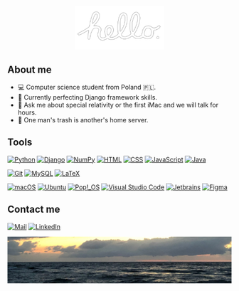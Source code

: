 <a href="https://www.youtube.com/watch?v=2B-XwPjn9YY">
<div align="center">
    <img src="./images/hello.png" alt="Macintosh hello" width="200"/>
</div>
</a>

<h2>About me</h2>
<ul>
    <li>💻 Computer science student from Poland 🇵🇱.</li>
    <li>🔭 Currently perfecting Django framework skills.</li>
    <li>💬 Ask me about special relativity or the first iMac and we will talk for hours.</li>
    <li>💾 One man's trash is another's home server.</li>
</ul>

<h2>Tools</h2>

<a href="https://www.python.org"><img src="https://img.shields.io/badge/-Python-F6D146?style=for-the-badge&logo=python" alt="Python"></a>
<a href="https://www.djangoproject.com"><img src="https://img.shields.io/badge/-Django-0B4B33?style=for-the-badge&logo=django" alt="Django"></a>
<a href="https://numpy.org"><img src="https://img.shields.io/badge/-NumPy-023243?style=for-the-badge&logo=numpy" alt="NumPy"></a>
<a href="https://developer.mozilla.org/en-US/docs/Web/HTML"><img src="https://img.shields.io/badge/-HTML-F1652A?style=for-the-badge&logo=html5" alt="HTML"></a>
<a href="https://developer.mozilla.org/en-US/docs/Web/CSS"><img src="https://img.shields.io/badge/-CSS-274DE3?style=for-the-badge&logo=css3" alt="CSS"></a>
<a href="https://www.javascript.com"><img src="https://img.shields.io/badge/-JavaScript-F2FF00?style=for-the-badge&logo=javascript" alt="JavaScript"></a>
<a href="https://dev.java"><img src="https://img.shields.io/badge/-Java-E22025?style=for-the-badge&logo=oracle" alt="Java"></a>

<a href="https://git-scm.com"><img src="https://img.shields.io/badge/-Git-3C2D00?style=for-the-badge&logo=git" alt="Git"></a>
<a href="https://www.mysql.com"><img src="https://img.shields.io/badge/-MySQL-F29111?style=for-the-badge&logo=mysql" alt="MySQL"></a>
<a href="https://www.latex-project.org"><img src="https://img.shields.io/badge/-Latex-008080?style=for-the-badge&logo=latex" alt="LaTeX"></a>

<a href="https://www.apple.com/macos/"><img src="https://img.shields.io/badge/-macOS-010101?style=for-the-badge&logo=apple" alt="macOS"></a>
<a href="https://ubuntu.com"><img src="https://img.shields.io/badge/-Ubuntu-D64514?style=for-the-badge&logo=ubuntu" alt="Ubuntu"></a>
<a href="https://pop.system76.com"><img src="https://img.shields.io/badge/-Pop!__OS-79726F?style=for-the-badge&logo=pop!_os" alt="Pop!_OS"></a>
<a href="https://code.visualstudio.com"><img src="https://img.shields.io/badge/-VS%20Code-0066B8?style=for-the-badge&logo=visualstudiocode" alt="Visual Studio Code"></a>
<a href="https://www.jetbrains.com"><img src="https://img.shields.io/badge/-Jetbrains-010101?style=for-the-badge&logo=jetbrains" alt="Jetbrains"></a>
<a href="https://www.figma.com/"><img src="https://img.shields.io/badge/-Figma-E5E5E5?style=for-the-badge&logo=figma" alt="Figma"></a>

<h2>Contact me</h2>
<a href="mailto:igorstalmach@outlook.com"><img src="https://img.shields.io/badge/-Mail-DE685E?style=for-the-badge&logo=gmail" alt="Mail"></a>
<a href="https://www.linkedin.com/in/igorstalmach"><img src="https://img.shields.io/badge/-LinkedIn-0277B5?style=for-the-badge&logo=linkedin" alt="LinkedIn"></a>  

![photo of a beach, taken by me](./images/beach.jpeg)
